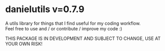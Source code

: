 # danielutils v=0.7.9
A utils library for things that I find useful for my coding workflow.\
Feel free to use and / or contribute / improve my code :)

THIS PACKAGE IS IN DEVELOPMENT AND SUBJECT TO CHANGE, USE AT YOUR OWN RISK!